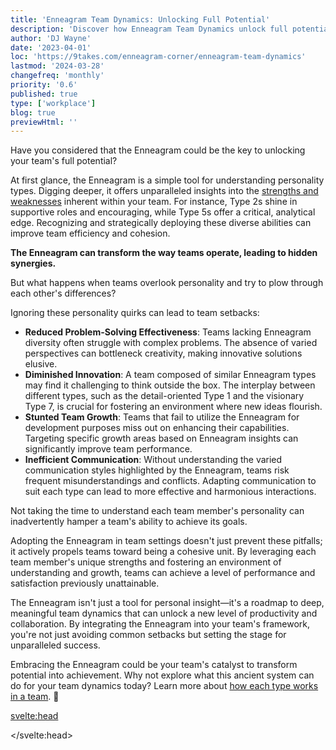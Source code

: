 ```yaml
---
title: 'Enneagram Team Dynamics: Unlocking Full Potential'
description: 'Discover how Enneagram Team Dynamics unlock full potential, enhancing team efficiency, communication, and innovation for unparalleled success'
author: 'DJ Wayne'
date: '2023-04-01'
loc: 'https://9takes.com/enneagram-corner/enneagram-team-dynamics'
lastmod: '2024-03-28'
changefreq: 'monthly'
priority: '0.6'
published: true
type: ['workplace']
blog: true
previewHtml: ''
---
```


<!-- redo

what happens when an enneagram 7 and 8 work on a project?

the project is fast and exciting and they get so far down the road they sometimes have to go back and fix things

what about a project involving a 1 and a 6?
here the project is endlessly debated. Good for legislation or

-->

<p class="firstLetter">Have you considered that the Enneagram could be the key to unlocking your team's full potential?</p>

At first glance, the Enneagram is a simple tool for understanding personality types. Digging deeper, it offers unparalleled insights into the <a href="enneagram-strengths-and-weaknesses" >strengths and weaknesses</a> inherent within your team. For instance, Type 2s shine in supportive roles and encouraging, while Type 5s offer a critical, analytical edge. Recognizing and strategically deploying these diverse abilities can improve team efficiency and cohesion.

**The Enneagram can transform the way teams operate, leading to hidden synergies.**

But what happens when teams overlook personality and try to plow through each other's differences?

Ignoring these personality quirks can lead to team setbacks:

- **Reduced Problem-Solving Effectiveness**: Teams lacking Enneagram diversity often struggle with complex problems. The absence of varied perspectives can bottleneck creativity, making innovative solutions elusive.
- **Diminished Innovation**: A team composed of similar Enneagram types may find it challenging to think outside the box. The interplay between different types, such as the detail-oriented Type 1 and the visionary Type 7, is crucial for fostering an environment where new ideas flourish.
- **Stunted Team Growth**: Teams that fail to utilize the Enneagram for development purposes miss out on enhancing their capabilities. Targeting specific growth areas based on Enneagram insights can significantly improve team performance.
- **Inefficient Communication**: Without understanding the varied communication styles highlighted by the Enneagram, teams risk frequent misunderstandings and conflicts. Adapting communication to suit each type can lead to more effective and harmonious interactions.

Not taking the time to understand each team member's personality can inadvertently hamper a team's ability to achieve its goals.

Adopting the Enneagram in team settings doesn't just prevent these pitfalls; it actively propels teams toward being a cohesive unit. By leveraging each team member's unique strengths and fostering an environment of understanding and growth, teams can achieve a level of performance and satisfaction previously unattainable.

The Enneagram isn't just a tool for personal insight—it's a roadmap to deep, meaningful team dynamics that can unlock a new level of productivity and collaboration. By integrating the Enneagram into your team's framework, you're not just avoiding common setbacks but setting the stage for unparalleled success.

Embracing the Enneagram could be your team's catalyst to transform potential into achievement. Why not explore what this ancient system can do for your team dynamics today? Learn more about <a href="enneagram-types-working-in-teams" >how each type works in a team</a>. 🚀

<svelte:head>

 <script type="application/ld+json">
    {
  "@context": "http://schema.org",
  "@graph": [
    {
      "@type": "Article",
      "creator": {
        "@type": "Person",
        "name": "DJ Wayne",
        "sameAs": ["https://www.instagram.com/djwayne3/", "https://www.youtube.com/@djwayne3", "https://www.linkedin.com/in/davidtwayne/", "https://twitter.com/djwayne3"
        ]
      },
      "author": {
        "@type": "Person",
        "name": "DJ Wayne",
        "sameAs": ["https://www.instagram.com/djwayne3/", "https://www.youtube.com/@djwayne3", "https://www.linkedin.com/in/davidtwayne/", "https://twitter.com/djwayne3"
        ]
      },
      "dateModified": {
        "@type": "Date",
        "@value": "2024-03-28"
      },
      "datePublished": {
        "@type": "Date",
        "@value": "2023-04-01"
      },
      "description": "Discover how Enneagram Team Dynamics unlock full potential, enhancing team efficiency, communication, and innovation for unparalleled success",
      "headline": "Enneagram Team Dynamics: Unlocking Full Potential",
      "mainEntityOfPage": {
        "@id": "https://9takes.com/enneagram-corner/enneagram-team-dynamics",
        "@type": "WebPage"
      },
      "mentions": {
              "@type": "Thing",
              "name": "Enneagram of Personality",
              "description": "The Enneagram of Personality or simply the Enneagram is a model of the human psyche which is principally understood and taught as a typology of nine interconnected personality types. Although the origins and history of ideas associated with the Enneagram of Personality are disputed contemporary approaches are principally derived from the teachings of the Bolivian psycho-spiritual teacher Oscar Ichazo from the 1950s and the Chilean psychiatrist Claudio Naranjo from the 1970s",
              "SameAs": [
                  "https://www.wikidata.org/wiki/Q273047",
                  "http://en.wikipedia.org/wiki/Enneagram_of_Personality"
              ]
      },
      "publisher": {
        "@type": "Organization",
        "sameAs": ["https://www.instagram.com/9takesdotcom/", "https://twitter.com/9takesdotcom"],
        "logo": {
          "@type": "ImageObject",
          "url": "https://9takes.com/brand/aero.png"
        },
        "name": "9takes"
      }
    },
    {
      "@type": "FAQPage",
      "mainEntity": [
        {
          "@type": "Question",
          "acceptedAnswer": {
            "@type": "Answer",
            "text": "The Enneagram can be a powerful tool for improving team dynamics. Theoretically, you can increase productivity by identifying each team member's strengths and weaknesses. A well-rounded team should have a mix of Enneagram types to ensure a variety of perspectives and skillsets."
          },
          "name": "How can the Enneagram improve team dynamics?"
        },
        {
          "@type": "Question",
          "acceptedAnswer": {
            "@type": "Answer",
            "text": "The Enneagram can play a crucial role in improving communication among team members. By understanding different types communication styles and preferences, team members can better tailor their messages to avoid misunderstandings."
          },
          "name": "How can the Enneagram improve team communication?"
        },
        {
          "@type": "Question",
          "acceptedAnswer": {
            "@type": "Answer",
            "text": "One of the greatest benefits of using the Enneagram in a team setting is its ability to facilitate personal and professional growth. By identifying areas for improvement, team members can create individual development plans and set goals to enhance their performance."
          },
          "name": "How can the Enneagram facilitate personal and professional growth in a team setting?"
        },
        {
          "@type": "Question",
          "acceptedAnswer": {
            "@type": "Answer",
            "text": "The Enneagram can help create a more supportive and empathetic work environment. By understanding the motivations and fears of their colleagues, team members can develop a greater sense of empathy and appreciation for one another."
          },
          "name": "How can the Enneagram create a supportive and empathetic work environment?"
        },
        {
          "@type": "Question",
          "acceptedAnswer": {
            "@type": "Answer",
            "text": "A well-rounded team should have a mix of Enneagram types to ensure a variety of perspectives and skillsets. By considering the Enneagram types of potential team members, managers can build balanced, diverse teams that can tackle complex challenges more effectively."
          },
          "name": "How can the Enneagram contribute to building balanced and diverse teams?"
        }
      ]
    }
  ]
}
</script>

</svelte:head>

<style lang="scss">
</style>
